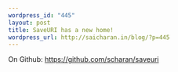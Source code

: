 ```yaml
--- 
wordpress_id: "445"
layout: post
title: SaveURI has a new home!
wordpress_url: http://saicharan.in/blog/?p=445
---
```

On Github: <a href="https://github.com/scharan/saveuri" target="_blank">https://github.com/scharan/saveuri</a>
